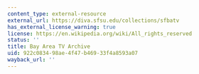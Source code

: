 ```yaml
---
content_type: external-resource
external_url: https://diva.sfsu.edu/collections/sfbatv
has_external_license_warning: true
license: https://en.wikipedia.org/wiki/All_rights_reserved
status: ''
title: Bay Area TV Archive
uid: 922c0834-98ae-4f47-b469-33f4a8593a07
wayback_url: ''
---
```

